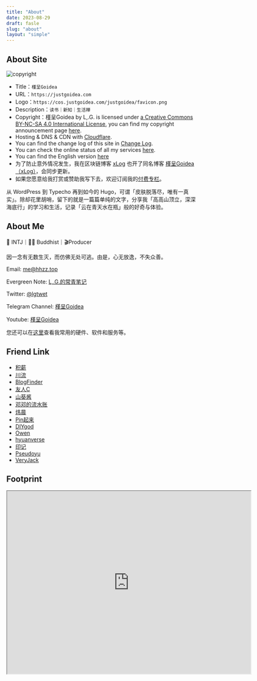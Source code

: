 ```yaml
---
title: "About"
date: 2023-08-29
draft: fasle
slug: "about"
layout: "simple"
---
```


## About Site

![copyright](https://cos.justgoidea.com/justgoidea/CC-BY-NC-SA.png)

 - Title：`槿呈Goidea`
 - URL：`https://justgoidea.com`
 - Logo：`https://cos.justgoidea.com/justgoidea/favicon.png`
 - Description：`读书｜新知｜生活禅`
 - Copyright：槿呈Goidea by L,.G. is licensed under [a Creative Commons BY-NC-SA 4.0 International License](https://creativecommons.org/licenses/by-nc-sa/4.0/), you can find my copyright announcement page [here](https://justgoidea.com/copyright).
 - Hosting & DNS & CDN with [Cloudflare](https://www.cloudflare.com/).
 - You can find the change log of this site in [Change Log](https://justgoidea.com/changelog).
 - You can check the online status of all my services [here](https://monitor.hhzz.plus/status/public).
 - You can find the English version [here](https://en.justgoidea.com)
 - 为了防止意外情况发生，我在区块链博客 [xLog](https://xlog.app/) 也开了同名博客 [槿呈Goidea（xLog）](https://xlog.justgoidea.com)，会同步更新。
 - 如果您愿意给我打赏或赞助我写下去，欢迎订阅我的[付费专栏](https://xiaobot.net/p/ywkh?refer=59b4c4c8-52a3-4dd4-b54b-1a81d7a4fb18&utm_source=justgoidea&utm_medium=email)。

 从 WordPress 到 Typecho 再到如今的 Hugo，可谓「皮肤脱落尽，唯有一真实」。除却花里胡哨，留下的就是一篇篇单纯的文字，分享我「高高山顶立，深深海底行」的学习和生活，记录「云在青天水在瓶」般的好奇与体验。

 ## About Me

 🌈 INTJ｜🧘‍♂️ Buddhist｜🎬Producer

 因一念有无数生灭，而仿佛无处可逃。由是，心无放逸，不失众善。

 Email: me@hhzz.top

 Evergreen Note: [L,.G.的常青笔记](https://note.justgoidea.com)

 Twitter: [@lgtwet](https://twitter.com/lgtwet)

 Telegram Channel: [槿呈Goidea](https://t.me/justgoidea)

 Youtube: [槿呈Goidea](https://www.youtube.com/@justgoidea)

 您还可以在[这里](https://justgoidea.com/uses)查看我常用的硬件、软件和服务等。

 ## Friend Link

 - [积薪](https://firewood.news/)
 - [川流](https://chuanliu.org/)
 - [BlogFinder](https://bf.zzxworld.com/)
 - [友人C](https://www.ihewro.com/)
 - [山葵酱](https://wasabi.fun/)
 - [邓邓的流水账](https://xhhdd.cc/)
 - [炜晨](https://weichen.blog/cn/)
 - [Pin起来](https://pinchlime.com/)
 - [DIYgod](https://diygod.cc/)
 - [Owen](https://www.owenyoung.com/)
 - [hyuanverse](https://hyuanverse.com/)
 - [印记](https://yinji.org/)
 - [Pseudoyu](https://www.pseudoyu.com/zh/)
 - [VeryJack](https://veryjack.com/)

## Footprint

<iframe src="https://www.google.com/maps/d/u/0/embed?mid=13ieYmvYqh0fD14VjbDgbL8Z6C2CoCmo&ehbc=2E312F&noprof=1" width="640" height="480"></iframe>